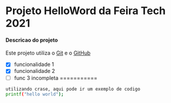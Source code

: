 # Projeto HelloWord da Feira Tech 2021
#### Descricao do projeto
Este projeto utiliza o [Git](https://git-scm.com/) e o [GitHub](https://github.com/)

- [x] funcionalidade 1
- [x] funcionalidade 2
- [ ] func 3 incompleta
===========

```bash
utilizando crase, aqui pode ir um exemplo de codigo
printf("hello world");
``` 

